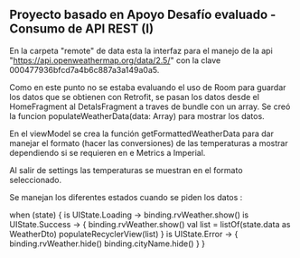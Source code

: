 ## Proyecto basado en Apoyo Desafío evaluado - Consumo de API REST (I)

En la carpeta "remote" de data esta la interfaz para el manejo de la api "https://api.openweathermap.org/data/2.5/" con la clave 000477936bfcd7a4b6c887a3a149a0a5.

Como en este punto no se estaba evaluando el uso de Room para guardar los datos que se obtienen con Retrofit, se pasan los  datos desde el HomeFragment al DetalsFragment a traves de bundle con un array. Se creó la funcion populateWeatherData(data: Array<String>) para mostrar los datos. 

En el viewModel se crea la función  getFormattedWeatherData para dar manejar el formato (hacer las conversiones)  de las temperaturas a mostrar dependiendo si se requieren en e Metrics a Imperial. 


Al salir de settings las temperaturas se muestran en el formato seleccionado. 

Se manejan los diferentes estados cuando se piden los datos :

 when (state) {
                        is UIState.Loading -> binding.rvWeather.show()
                        is UIState.Success -> {
                            binding.rvWeather.show()
                            val list = listOf(state.data as WeatherDto)
                            populateRecyclerView(list)
                        }
                        is UIState.Error -> {
                            binding.rvWeather.hide()
                            binding.cityName.hide()
                        }
                    }


                    
